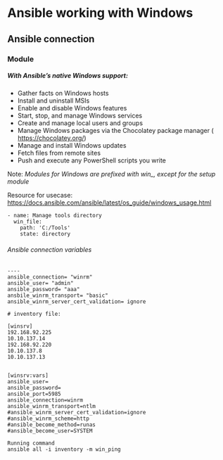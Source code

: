 # Ansible working with Windows

## Ansible connection 




### Module

##### With Ansible’s native Windows support:
- Gather facts on Windows hosts
- Install and uninstall MSIs
- Enable and disable Windows features
- Start, stop, and manage Windows services
- Create and manage local users and groups
- Manage Windows packages via the Chocolatey package manager ( https://chocolatey.org/)
- Manage and install Windows updates
- Fetch files from remote sites
- Push and execute any PowerShell scripts you write

Note: *Modules for Windows are prefixed with win_, except for the setup module*

Resource for usecase: https://docs.ansible.com/ansible/latest/os_guide/windows_usage.html

```
- name: Manage tools directory
  win_file:
    path: 'C:/Tools'
    state: directory

```

###### Ansible connection variables

```
----
ansible_connection= "winrm"
ansible_user= "admin"
ansible_password= "aaa"
ansbile_winrm_transport= "basic"
ansible_winrm_server_cert_validation= ignore

```

```
# inventory file:

[winsrv]
192.168.92.225
10.10.137.14
192.168.92.220
10.10.137.8
10.10.137.13


[winsrv:vars]
ansible_user=
ansible_password=
ansible_port=5985
ansible_connection=winrm
ansible_winrm_transport=ntlm
#ansible_winrm_server_cert_validation=ignore
#ansible_winrm_scheme=http
#ansible_become_method=runas
#ansible_become_user=SYSTEM

```


```
Running command
ansible all -i inventory -m win_ping
```












